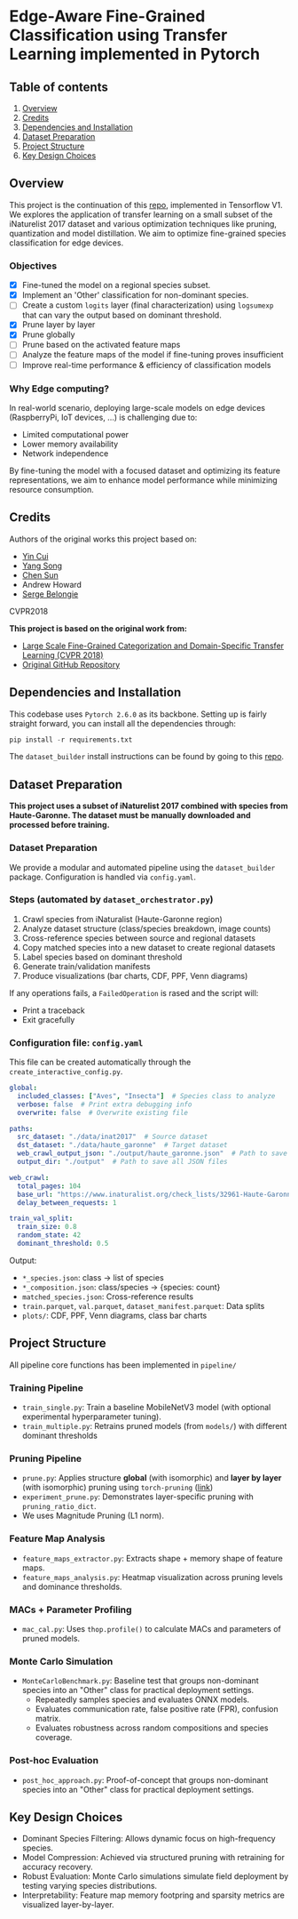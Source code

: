 # Edge-Aware Fine-Grained Classification using Transfer Learning implemented in Pytorch

## Table of contents

1. [Overview](#overview)
2. [Credits](#credits)
3. [Dependencies and Installation](#dependencies-and-installation)
4. [Dataset Preparation](#dataset-preparation)
5. [Project Structure](#project-structure)
6. [Key Design Choices](#key-design-choices)

## Overview
This project is the continuation of this [repo](https://github.com/HoangPham6337/cvpr18-inaturalist-transfer), implemented in Tensorflow V1. We explores the application of transfer learning on a small subset of the iNaturelist 2017 dataset and various optimization techniques like pruning, quantization and model distillation. We aim to optimize fine-grained species classification for edge devices.

### Objectives
- [x] Fine-tuned the model on a regional species subset.
- [x] Implement an 'Other' classification for non-dominant species.
- [ ] Create a custom `logits` layer (final characterization) using `logsumexp` that can vary the output based on dominant threshold. 
- [x] Prune layer by layer
- [x] Prune globally
- [ ] Prune based on the activated feature maps
- [ ] Analyze the feature maps of the model if fine-tuning proves insufficient
- [ ] Improve real-time performance & efficiency of classification models

### Why Edge computing?
In real-world scenario, deploying large-scale models on edge devices (RaspberryPi, IoT devices, ...) is challenging due to:
- Limited computational power
- Lower memory availability
- Network independence

By fine-tuning the model with a focused dataset and optimizing its feature representations, we aim to enhance model performance while minimizing resource consumption.

## Credits 
Authors of the original works this project based on:

- [Yin Cui](http://www.cs.cornell.edu/~ycui/)
- [Yang Song](https://ai.google/research/people/author38269)
- [Chen Sun](http://chensun.me/)
- Andrew Howard
- [Serge Belongie](http://blogs.cornell.edu/techfaculty/serge-belongie/)

CVPR2018

**This project is based on the original work from:**
- [Large Scale Fine-Grained Categorization and Domain-Specific Transfer Learning (CVPR 2018)](https://arxiv.org/abs/1806.06193)
- [Original GitHub Repository](https://github.com/richardaecn/cvpr18-inaturalist-transfer)

## Dependencies and Installation

This codebase uses `Pytorch 2.6.0` as its backbone.
Setting up is fairly straight forward, you can install all the dependencies through:
```python
pip install -r requirements.txt
```

The `dataset_builder` install instructions can be found by going to this [repo](https://github.com/HoangPham6337/iNaturelist_dataset_builder).

## Dataset Preparation
**This project uses a subset of iNaturelist 2017 combined with species from Haute-Garonne. The dataset must be manually downloaded and processed before training.**

### Dataset Preparation
We provide a modular and automated pipeline using the `dataset_builder` package. Configuration is handled via `config.yaml`.

### Steps (automated by `dataset_orchestrator.py`)

1. Crawl species from iNaturalist (Haute-Garonne region)
2. Analyze dataset structure (class/species breakdown, image counts)
3. Cross-reference species between source and regional datasets
4. Copy matched species into a new dataset to create regional datasets
5. Label species based on dominant threshold
5. Generate train/validation manifests 
10. Produce visualizations (bar charts, CDF, PPF, Venn diagrams)

If any operations fails, a `FailedOperation` is rased and the script will:
- Print a traceback
- Exit gracefully

### Configuration file: `config.yaml`
This file can be created automatically through the `create_interactive_config.py`.

```yaml
global:
  included_classes: ["Aves", "Insecta"]  # Species class to analyze
  verbose: false  # Print extra debugging info
  overwrite: false  # Overwrite existing file

paths:
  src_dataset: "./data/inat2017"  # Source dataset
  dst_dataset: "./data/haute_garonne"  # Target dataset
  web_crawl_output_json: "./output/haute_garonne.json"  # Path to save crawl result
  output_dir: "./output"  # Path to save all JSON files

web_crawl:
  total_pages: 104
  base_url: "https://www.inaturalist.org/check_lists/32961-Haute-Garonne-Check-List?page="
  delay_between_requests: 1

train_val_split:
  train_size: 0.8
  random_state: 42
  dominant_threshold: 0.5
```

Output:
- `*_species.json`: class → list of species
- `*_composition.json`: class/species → {species: count}
- `matched_species.json`: Cross-reference results
- `train.parquet`, `val.parquet`, `dataset_manifest.parquet`: Data splits
- `plots/`: CDF, PPF, Venn diagrams, class bar charts

## Project Structure

All pipeline core functions has been implemented in `pipeline/`

### Training Pipeline
- `train_single.py`: Train a baseline MobileNetV3 model (with optional experimental hyperparameter tuning).
- `train_multiple.py`: Retrains pruned models (from `models/`) with different dominant thresholds

### Pruning Pipeline
- `prune.py`: Applies structure **global** (with isomorphic) and **layer by layer** (with isomorphic) pruning using `torch-pruning` ([link](https://github.com/VainF/Torch-Pruning))
- `experiment_prune.py`: Demonstrates layer-specific pruning with `pruning_ratio_dict`.
- We uses Magnitude Pruning (L1 norm).

### Feature Map Analysis
- `feature_maps_extractor.py`: Extracts shape + memory shape of feature maps.
- `feature_maps_analysis.py`: Heatmap visualization across pruning levels and dominance thresholds.

### MACs + Parameter Profiling
- `mac_cal.py`: Uses `thop.profile()` to calculate MACs and parameters of pruned models.

### Monte Carlo Simulation
- `MonteCarloBenchmark.py`: Baseline test that groups non-dominant species into an "Other" class for practical deployment settings.
  - Repeatedly samples species and evaluates ONNX models.
  - Evaluates communication rate, false positive rate (FPR), confusion matrix.
  - Evaluates robustness across random compositions and species coverage.

### Post-hoc Evaluation
- `post_hoc_approach.py`: Proof-of-concept that groups non-dominant species into an "Other" class for practical deployment settings.

## Key Design Choices
- Dominant Species Filtering: Allows dynamic focus on high-frequency species.
- Model Compression: Achieved via structured pruning with retraining for accuracy recovery.
- Robust Evaluation: Monte Carlo simulations simulate field deployment by testing varying species distributions.
- Interpretability: Feature map memory footpring and sparsity metrics are visualized layer-by-layer.